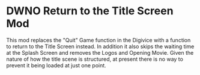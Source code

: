 # DWNO Return to the Title Screen Mod
This mod replaces the "Quit" Game function in the Digivice with a function to return to the Title Screen instead.
In addition it also skips the waiting time at the Splash Screen and removes the Logos and Opening Movie.
Given the nature of how the title scene is structured, at present there is no way to prevent it being loaded at just one point.